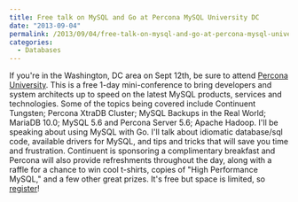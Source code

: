 ```yaml
---
title: Free talk on MySQL and Go at Percona MySQL University DC
date: "2013-09-04"
permalink: /2013/09/04/free-talk-on-mysql-and-go-at-percona-mysql-university-dc/
categories:
  - Databases
---
```

If you're in the Washington, DC area on Sept 12th, be sure to attend [Percona University][1]. This is a free 1-day mini-conference to bring developers and system architects up to speed on the latest MySQL products, services and technologies. Some of the topics being covered include Continuent Tungsten; Percona XtraDB Cluster; MySQL Backups in the Real World; MariaDB 10.0; MySQL 5.6 and Percona Server 5.6; Apache Hadoop. 
I'll be speaking about using MySQL with Go. I'll talk about idiomatic database/sql code, available drivers for MySQL, and tips and tricks that will save you time and frustration. 
Continuent is sponsoring a complimentary breakfast and Percona will also provide refreshments throughout the day, along with a raffle for a chance to win cool t-shirts, copies of "High Performance MySQL," and a few other great prizes. 
It's free but space is limited, so [register][1]!

 [1]: http://www.percona.com/news-and-events/percona-university/washington-dc
